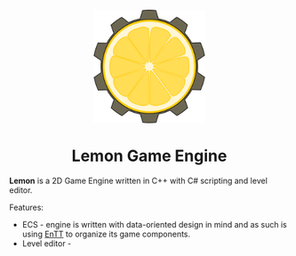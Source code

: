 <p align="center">
	<img src="data/lemon.svg" width=200 >
</p>

<p><h1 align="center">Lemon Game Engine</h1></p>

**Lemon** is a 2D Game Engine written in C++ with C# scripting and level editor.

Features:
- ECS - engine is written with data-oriented design in mind and as such is using [EnTT]() to organize its game components.
- Level editor - 


